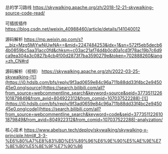 总的学习路线
https://skywalking.apache.org/zh/2018-12-21-skywalking-source-code-read/

可插拔插件
https://blog.csdn.net/weixin_40988460/article/details/141040012

源码解析
https://mp.weixin.qq.com/s?__biz=Mzg5MjYwNjUwNA==&mid=2247484253&idx=1&sn=572f5eb5decb64b0859bc5aa31acc0fd&chksm=c03ac21af74d4b0cd0a1cd3f78ac19b7c6d9ca9ea304a3c0827b4cb4f00d2873f7ba3590279e&token=702888260&lang=zh_CN#rd

源码解析（视频）
https://skywalking.apache.org/zh/2022-03-25-skywalking-[![](https://i0.hdslb.com/bfs/reply/9f3ad0659e84c96a711b88dd33f4bc2e945045e0.png)source](https://search.bilibili.com/all?from_source=webcommentline_search&keyword=source&seid=3773511226101879849&from_avid=804922312&from_comid=107037522288)-[![](https://i0.hdslb.com/bfs/reply/9f3ad0659e84c96a711b88dd33f4bc2e945045e0.png)code](https://search.bilibili.com/all?from_source=webcommentline_search&keyword=code&seid=3773511226101879849&from_avid=804922312&from_comid=107037522288)-analyzation/

核心技术
https://www.abelsun.tech/deploy/skywalking/skywalking-x-principle.html#_3-3-%E6%80%A7%E8%83%BD%E5%89%96%E6%9E%90%E5%AE%9E%E7%8E%B0%E5%8E%9F%E7%90%86